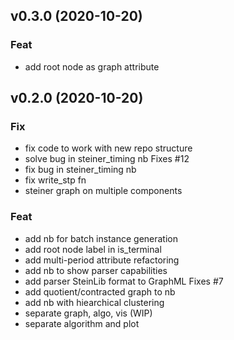 ## v0.3.0 (2020-10-20)

### Feat

- add root node as graph attribute

## v0.2.0 (2020-10-20)

### Fix

- fix code to work with new repo structure
- solve bug in steiner_timing nb Fixes #12
- fix bug in steiner_timing nb
- fix write_stp fn
- steiner graph on multiple components

### Feat

- add nb for batch instance generation
- add root node label in is_terminal
- add multi-period attribute refactoring
- add nb to show parser capabilities
- add parser SteinLib format to GraphML Fixes #7
- add quotient/contracted graph to nb
- add nb with hiearchical clustering
- separate graph, algo, vis (WIP)
- separate algorithm and plot
